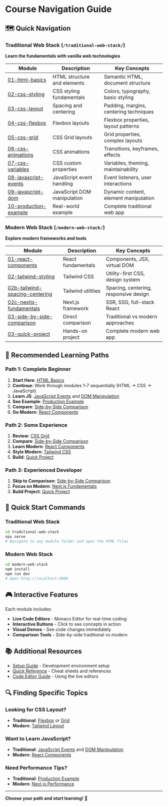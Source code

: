 # Course Navigation Guide

## 🗺️ Quick Navigation

### Traditional Web Stack (`/traditional-web-stack/`)

**Learn the fundamentals with vanilla web technologies**

| Module                                                                  | Description                 | Key Concepts                           |
| ----------------------------------------------------------------------- | --------------------------- | -------------------------------------- |
| [01-html-basics](./traditional-web-stack/01-html-basics/)               | HTML structure and elements | Semantic HTML, document structure      |
| [02-css-styling](./traditional-web-stack/02-css-styling/)               | CSS styling fundamentals    | Colors, typography, basic styling      |
| [03-css-layout](./traditional-web-stack/03-css-layout/)                 | Spacing and centering       | Padding, margins, centering techniques |
| [04-css-flexbox](./traditional-web-stack/04-css-flexbox/)               | Flexbox layouts             | Flexbox properties, layout patterns    |
| [05-css-grid](./traditional-web-stack/05-css-grid/)                     | CSS Grid layouts            | Grid properties, complex layouts       |
| [06-css-animations](./traditional-web-stack/06-css-animations/)         | CSS animations              | Transitions, keyframes, effects        |
| [07-css-variables](./traditional-web-stack/07-css-variables/)           | CSS custom properties       | Variables, theming, maintainability    |
| [08-javascript-events](./traditional-web-stack/08-javascript-events/)   | JavaScript event handling   | Event listeners, user interactions     |
| [09-javascript-dom](./traditional-web-stack/09-javascript-dom/)         | JavaScript DOM manipulation | Dynamic content, element manipulation  |
| [10-production-example](./traditional-web-stack/10-production-example/) | Real-world example          | Complete traditional web app           |

### Modern Web Stack (`/modern-web-stack/`)

**Explore modern frameworks and tools**

| Module                                                                               | Description        | Key Concepts                          |
| ------------------------------------------------------------------------------------ | ------------------ | ------------------------------------- |
| [01-react-components](./modern-web-stack/01-react-components/)                       | React fundamentals | Components, JSX, virtual DOM          |
| [02-tailwind-styling](./modern-web-stack/02-tailwind-styling/)                       | Tailwind CSS       | Utility-first CSS, design system      |
| [02b-tailwind-spacing-centering](./modern-web-stack/02b-tailwind-spacing-centering/) | Tailwind utilities | Spacing, centering, responsive design |
| [02c-nextjs-fundamentals](./modern-web-stack/02c-nextjs-fundamentals/)               | Next.js framework  | SSR, SSG, full-stack React            |
| [03-side-by-side-comparison](./modern-web-stack/03-side-by-side-comparison/)         | Direct comparison  | Traditional vs modern approaches      |
| [03-quick-project](./modern-web-stack/03-quick-project/)                             | Hands-on project   | Complete modern web app               |

## 🎯 Recommended Learning Paths

### Path 1: Complete Beginner

1. **Start Here**: [HTML Basics](./traditional-web-stack/01-html-basics/)
2. **Continue**: Work through modules 1-7 sequentially (HTML → CSS → JavaScript)
3. **Learn JS**: [JavaScript Events](./traditional-web-stack/08-javascript-events/) and [DOM Manipulation](./traditional-web-stack/09-javascript-dom/)
4. **See Example**: [Production Example](./traditional-web-stack/10-production-example/)
5. **Compare**: [Side-by-Side Comparison](./modern-web-stack/03-side-by-side-comparison/)
6. **Go Modern**: [React Components](./modern-web-stack/01-react-components/)

### Path 2: Some Experience

1. **Review**: [CSS Grid](./traditional-web-stack/05-css-grid/)
2. **Compare**: [Side-by-Side Comparison](./modern-web-stack/03-side-by-side-comparison/)
3. **Learn Modern**: [React Components](./modern-web-stack/01-react-components/)
4. **Style Modern**: [Tailwind CSS](./modern-web-stack/02-tailwind-styling/)
5. **Build**: [Quick Project](./modern-web-stack/03-quick-project/)

### Path 3: Experienced Developer

1. **Skip to Comparison**: [Side-by-Side Comparison](./modern-web-stack/03-side-by-side-comparison/)
2. **Focus on Modern**: [Next.js Fundamentals](./modern-web-stack/02c-nextjs-fundamentals/)
3. **Build Project**: [Quick Project](./modern-web-stack/03-quick-project/)

## 🚀 Quick Start Commands

### Traditional Web Stack

```bash
cd traditional-web-stack
npx serve
# Navigate to any module folder and open the HTML files
```

### Modern Web Stack

```bash
cd modern-web-stack
npm install
npm run dev
# Open http://localhost:3000
```

## 🎮 Interactive Features

Each module includes:

- **Live Code Editors** - Monaco Editor for real-time coding
- **Interactive Buttons** - Click to see concepts in action
- **Visual Demos** - See code changes immediately
- **Comparison Tools** - Side-by-side traditional vs modern

## 📚 Additional Resources

- [Setup Guide](./resources/setup-guide.md) - Development environment setup
- [Quick Reference](./resources/quick-reference.md) - Cheat sheets and references
- [Code Editor Guide](./resources/code-editor-guide.md) - Using the live editors

## 🔍 Finding Specific Topics

### Looking for CSS Layout?

- **Traditional**: [Flexbox](./traditional-web-stack/04-css-flexbox/) or [Grid](./traditional-web-stack/05-css-grid/)
- **Modern**: [Tailwind Layout](./modern-web-stack/02b-tailwind-spacing-centering/)

### Want to Learn JavaScript?

- **Traditional**: [JavaScript Events](./traditional-web-stack/08-javascript-events/) and [DOM Manipulation](./traditional-web-stack/09-javascript-dom/)
- **Modern**: [React Components](./modern-web-stack/01-react-components/)

### Need Performance Tips?

- **Traditional**: [Production Example](./traditional-web-stack/10-production-example/)
- **Modern**: [Next.js Performance](./modern-web-stack/02c-nextjs-fundamentals/)

---

**Choose your path and start learning!** 🚀
